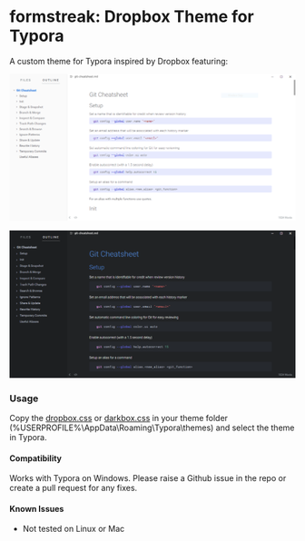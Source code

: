 

# formstreak: Dropbox Theme for Typora

A custom theme for Typora inspired by Dropbox featuring:

![Typora Dropbox Theme](./dropbox.png)

![Typora Darkbox Theme](./darkbox.png)

### Usage

Copy the [dropbox.css](./dropbox.css) or [darkbox.css](./darkbox.css) in your theme folder (%USERPROFILE%\AppData\Roaming\Typora\themes) and select the theme in Typora.

#### Compatibility

Works with Typora on Windows. Please raise a Github issue in the repo or create a pull request for any fixes.

#### Known Issues

- Not tested on Linux or Mac
